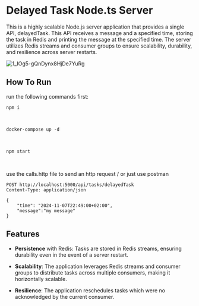 # Delayed Task Node.ts Server

This is a highly scalable Node.js server application that provides a single API, delayedTask. This API receives a message and a specified time, storing the task in Redis and printing the message at the specified time. The server utilizes Redis streams and consumer groups to ensure scalability, durability, and resilience across server restarts.

![1_IOg5-gQnDynx8HjDe7YuRg](https://github.com/user-attachments/assets/b543bb2f-bf77-4dcb-b83a-6b241a6c0774)

## How To Run

run the following commands first:

    npm i

<br/>

    docker-compose up -d

<br/>

    npm start

<br/>

use the calls.http file to send an http request / or just use postman

    POST http://localhost:5000/api/tasks/delayedTask
    Content-Type: application/json

    {
        "time": "2024-11-07T22:49:00+02:00",
        "message":"my message"
    }

## Features

- **Persistence** with Redis: Tasks are stored in Redis streams, ensuring durability even in the event of a server restart.

- **Scalability**: The application leverages Redis streams and consumer groups to distribute tasks across multiple consumers, making it horizontally scalable.
- **Resilience**: The application reschedules tasks which were no acknowledged by the current consumer.
